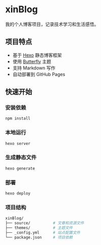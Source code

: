 # xinBlog

我的个人博客项目，记录技术学习和生活感悟。

## 项目特点
- 基于 [Hexo](https://hexo.io/) 静态博客框架
- 使用 [Butterfly](https://github.com/jerryc127/hexo-theme-butterfly) 主题
- 支持 Markdown 写作
- 自动部署到 GitHub Pages

## 快速开始

### 安装依赖
```bash
npm install
```
### 本地运行
```bash
hexo server
```
### 生成静态文件
```bash
hexo generate
```
### 部署
```bash
hexo deploy
```
### 项目结构
```bash
xinBlog/
├── source/          # 文章和资源文件
├── themes/          # 主题文件
├── _config.yml      # 站点配置文件
└── package.json     # 项目依赖
```
